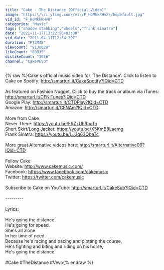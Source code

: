 ```yaml
---
title: "Cake - The Distance (Official Video)"
image: "https:\/\/i.ytimg.com\/vi\/F_HoMkkRHv8\/hqdefault.jpg"
vid_id: "F_HoMkkRHv8"
categories: "Music"
tags: ["shadow stabbing","wheels","frank sinatra"]
date: "2021-11-17T13:22:56+03:00"
vid_date: "2011-04-11T12:54:20Z"
duration: "PT3M4S"
viewcount: "9130028"
likeCount: "88935"
dislikeCount: "3056"
channel: "CakeVEVO"
---
```

{% raw %}Cake's official music video for 'The Distance'. Click to listen to Cake on Spotify: <a rel="nofollow" target="blank" href="http://smarturl.it/CakeSpotify?IQid=CTD">http://smarturl.it/CakeSpotify?IQid=CTD</a><br /><br />As featured on Fashion Nugget. Click to buy the track or album via iTunes: <a rel="nofollow" target="blank" href="http://smarturl.it/CFNiTunes?IQid=CTD">http://smarturl.it/CFNiTunes?IQid=CTD</a><br />Google Play: <a rel="nofollow" target="blank" href="http://smarturl.it/CTDPlay?IQid=CTD">http://smarturl.it/CTDPlay?IQid=CTD</a><br />Amazon: <a rel="nofollow" target="blank" href="http://smarturl.it/CFNAm?IQid=CTD">http://smarturl.it/CFNAm?IQid=CTD</a><br /><br />More from Cake<br />Never There: <a rel="nofollow" target="blank" href="https://youtu.be/FRZzUh9hcTo">https://youtu.be/FRZzUh9hcTo</a><br />Short Skirt/Long Jacket: <a rel="nofollow" target="blank" href="https://youtu.be/X5KmB8Laemg">https://youtu.be/X5KmB8Laemg</a><br />Frank Sinatra: <a rel="nofollow" target="blank" href="https://youtu.be/LJ3q63QbaTc">https://youtu.be/LJ3q63QbaTc</a><br /><br />More great Alternative videos here: <a rel="nofollow" target="blank" href="http://smarturl.it/Alternative00?IQid=CTD">http://smarturl.it/Alternative00?IQid=CTD</a><br /><br />Follow Cake<br />Website: <a rel="nofollow" target="blank" href="http://www.cakemusic.com/">http://www.cakemusic.com/</a><br />Facebook: <a rel="nofollow" target="blank" href="https://www.facebook.com/cakemusic">https://www.facebook.com/cakemusic</a><br />Twitter: <a rel="nofollow" target="blank" href="https://twitter.com/cakemusic">https://twitter.com/cakemusic</a><br /><br />Subscribe to Cake on YouTube: <a rel="nofollow" target="blank" href="http://smarturl.it/CakeSub?IQid=CTD">http://smarturl.it/CakeSub?IQid=CTD</a><br /><br />---------<br /><br />Lyrics:<br /><br />He's going the distance.<br />He's going for speed.<br />She's all alone<br />In her time of need.<br />Because he's racing and pacing and plotting the course,<br />He's fighting and biting and riding on his horse,<br />He's going the distance.<br /><br />#Cake #TheDistance #Vevo{% endraw %}
